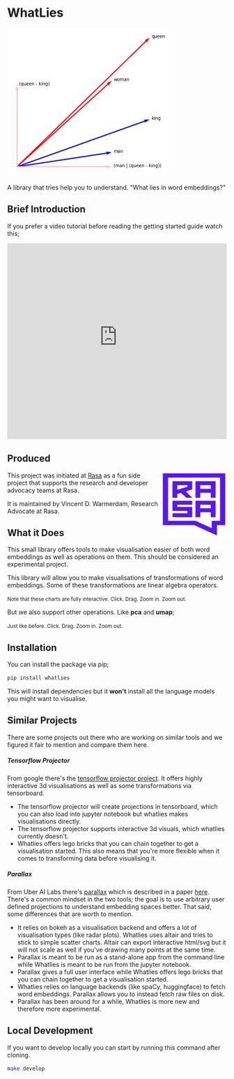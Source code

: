 # WhatLies

<img src="logo.png">

A library that tries help you to understand. "What lies in word embeddings?"

## Brief Introduction

If you prefer a video tutorial before reading the getting started guide watch this;

<iframe width="100%" height=450 src="https://www.youtube-nocookie.com/embed/FwkwC7IJWO0" frameborder="0" allow="accelerometer; autoplay; encrypted-media; gyroscope; picture-in-picture" allowfullscreen></iframe>

## Produced

<img src="square-logo.svg" width=150 height=150 align="right">

This project was initiated at [Rasa](https://rasa.com) as a fun side project
that supports the research and developer advocacy teams at Rasa.

It is maintained by Vincent D. Warmerdam, Research Advocate at Rasa.

## What it Does

This small library offers tools to make visualisation easier of both
word embeddings as well as operations on them. This should be considered
an experimental project.

This library will allow you to make visualisations of transformations
of word embeddings. Some of these transformations are linear algebra
operators.

<script src="https://cdn.jsdelivr.net/npm/vega@5.10.0"></script>
<script src="https://cdn.jsdelivr.net/npm/vega-lite@4.6.0"></script>
<script src="https://cdn.jsdelivr.net/npm/vega-embed@6.3.2"></script>

<small>Note that these charts are fully interactive. Click. Drag. Zoom in. Zoom out.</small>

<div id="vis1"></div>

But we also support other operations. Like **pca**  and **umap**;

<small>Just like before. Click. Drag. Zoom in. Zoom out.</small>

<div id="vis2"></div>

<script src="interactive1.js"></script>
<script src="interactive2.js"></script>


## Installation

You can install the package via pip;

```bash
pip install whatlies
```

This will install dependencies but it **won't** install all the language models you might want to visualise.

## Similar Projects

There are some projects out there who are working on similar tools and we figured it fair to mention and compare them here.

##### Tensorflow Projector

From google there's the [tensorflow projector project](https://projector.tensorflow.org/). It offers
highly interactive 3d visualisations as well as some transformations via tensorboard.

- The tensorflow projector will create projections in tensorboard, which you can also load
into jupyter notebook but whatlies makes visualisations directly.
- The tensorflow projector supports interactive 3d visuals, which whatlies currently doesn't.
- Whatlies offers lego bricks that you can chain together to get a visualisation started. This
also means that you're more flexible when it comes to transforming data before visualising it.

##### Parallax

From Uber AI Labs there's [parallax](https://github.com/uber-research/parallax) which is described
in a paper [here](https://arxiv.org/abs/1905.12099). There's a common mindset in the two tools;
the goal is to use arbitrary user defined projections to understand embedding spaces better.
That said, some differences that are worth to mention.

- It relies on bokeh as a visualisation backend and offers a lot of visualisation types
(like radar plots). Whatlies uses altair and tries to stick to simple scatter charts.
Altair can export interactive html/svg but it will not scale as well if you've drawing
many points at the same time.
- Parallax is meant to be run as a stand-alone app from the command line while Whatlies is
meant to be run from the jupyter notebook.
- Parallax gives a full user interface while Whatlies offers lego bricks that you can chain
together to get a visualisation started.
- Whatlies relies on language backends (like spaCy, huggingface) to fetch word embeddings.
Parallax allows you to instead fetch raw files on disk.
- Parallax has been around for a while, Whatlies is more new and therefore more experimental.

## Local Development

If you want to develop locally you can start by running this command after cloning.

```bash
make develop
```
